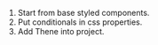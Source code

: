 1. Start from base styled components.
2. Put conditionals in css properties.
3. Add Thene into project.
